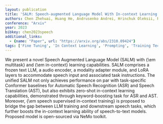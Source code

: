 ```yaml
---
layout: publication
title: 'SALM: Speech-augmented Language Model With In-context Learning For Speech Recognition And Translation'
authors: Chen Zhehuai, Huang He, Andrusenko Andrei, Hrinchuk Oleksii, Puvvada Krishna C., Li Jason, Ghosh Subhankar, Balam Jagadeesh, Ginsburg Boris
conference: "Arxiv"
year: 2023
bibkey: chen2023speech
additional_links:
  - {name: "Paper", url: "https://arxiv.org/abs/2310.09424"}
tags: ['Fine Tuning', 'In Context Learning', 'Prompting', 'Training Techniques']
---
```

We present a novel Speech Augmented Language Model (SALM) with \{\em
multitask\} and \{\em in-context\} learning capabilities. SALM comprises a frozen
text LLM, a audio encoder, a modality adapter module, and LoRA layers to
accommodate speech input and associated task instructions. The unified SALM not
only achieves performance on par with task-specific Conformer baselines for
Automatic Speech Recognition (ASR) and Speech Translation (AST), but also
exhibits zero-shot in-context learning capabilities, demonstrated through
keyword-boosting task for ASR and AST. Moreover, \{\em speech supervised
in-context training\} is proposed to bridge the gap between LLM training and
downstream speech tasks, which further boosts the in-context learning ability
of speech-to-text models. Proposed model is open-sourced via NeMo toolkit.

